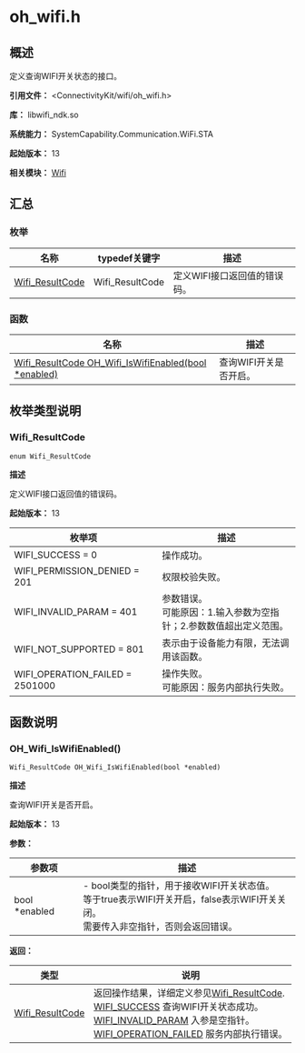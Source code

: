 # oh_wifi.h

## 概述

定义查询WIFI开关状态的接口。

**引用文件：** <ConnectivityKit/wifi/oh_wifi.h>

**库：** libwifi_ndk.so

**系统能力：** SystemCapability.Communication.WiFi.STA

**起始版本：** 13

**相关模块：** [Wifi](capi-wifi.md)

## 汇总

### 枚举

| 名称 | typedef关键字 | 描述 |
| -- | -- | -- |
| [Wifi_ResultCode](#wifi_resultcode) | Wifi_ResultCode | 定义WIFI接口返回值的错误码。 |

### 函数

| 名称 | 描述 |
| -- | -- |
| [Wifi_ResultCode OH_Wifi_IsWifiEnabled(bool *enabled)](#oh_wifi_iswifienabled) | 查询WIFI开关是否开启。 |

## 枚举类型说明

### Wifi_ResultCode

```
enum Wifi_ResultCode
```

**描述**

定义WIFI接口返回值的错误码。

**起始版本：** 13

| 枚举项 | 描述 |
| -- | -- |
| WIFI_SUCCESS = 0 | 操作成功。 |
| WIFI_PERMISSION_DENIED = 201 | 权限校验失败。 |
| WIFI_INVALID_PARAM = 401 | 参数错误。<br> 可能原因：1.输入参数为空指针；2.参数数值超出定义范围。 |
| WIFI_NOT_SUPPORTED = 801 | 表示由于设备能力有限，无法调用该函数。 |
| WIFI_OPERATION_FAILED = 2501000 | 操作失败。<br> 可能原因：服务内部执行失败。 |


## 函数说明

### OH_Wifi_IsWifiEnabled()

```
Wifi_ResultCode OH_Wifi_IsWifiEnabled(bool *enabled)
```

**描述**

查询WIFI开关是否开启。

**起始版本：** 13


**参数：**

| 参数项 | 描述 |
| -- | -- |
| bool *enabled | - bool类型的指针，用于接收WIFI开关状态值。<br> 等于true表示WIFI开关开启，false表示WIFI开关关闭。<br> 需要传入非空指针，否则会返回错误。 |

**返回：**

| 类型 | 说明 |
| -- | -- |
| [Wifi_ResultCode](capi-oh-wifi-h.md#wifi_resultcode) | 返回操作结果，详细定义参见[Wifi_ResultCode](capi-oh-wifi-h.md#wifi_resultcode).<br>     [WIFI_SUCCESS](capi-oh-wifi-h.md#wifi_resultcode) 查询WIFI开关状态成功。<br>     [WIFI_INVALID_PARAM](capi-oh-wifi-h.md#wifi_resultcode) 入参是空指针。<br>     [WIFI_OPERATION_FAILED](capi-oh-wifi-h.md#wifi_resultcode) 服务内部执行错误。 |


